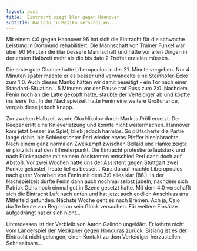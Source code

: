```yaml
---
layout: post
title:  Eintracht siegt klar gegen Hannover
subtitle: Galindo in Mexiko verschollen...
---
```


Mit einem 4:0 gegen Hannover 96 hat sich die Eintracht für die schwache Leistung in Dortmund rehabilitiert. Die Mannschaft von Trainer Funkel war über 90 Minuten die klar bessere Mannschaft und hätte vor allen Dingen in der ersten Halbzeit mehr als die bis dato 2 Treffer erzielen müssen.

Die erste gute Chance hatte Liberopoulos in der 21. Minute vergeben. Nur 4 Minuten später machte er es besser und verwandelte eine Steinhöfer-Ecke zum 1:0. Auch dieses Manko hätten wir damit beseitigt - ein Tor nach einer Standard-Situation... 5 Minuten vor der Pause traf Russ zum 2:0. Nachdem Fenin noch an die Latte geköpft hatte, staubte der Verteidiger ab und köpfte ins leere Tor. In der Nachspielzeit hatte Fenin eine weitere Großchance, vergab diese jedoch knapp.

Zur zweiten Halbzeit wurde Oka Nikolov durch Markus Pröll ersetzt. Der Keeper erlitt eine Knieverletzung und konnte nicht weitermachen. Hannover kam jetzt besser ins Spiel, blieb jedoch harmlos. So plätscherte die Partie lange dahin, bis Schiedsrichter Perl wieder etwas Pfeffer hineinbrachte. Nach einem ganz normalen Zweikampf zwischen Bellaid und Hanke zeigte er plötzlich auf den Elfmeterpunkt. Die Eintracht protestierte lautstark und nach Rücksprache mit seinem Assistenten entschied Perl dann doch auf Abstoß. Vor zwei Wochen hatte uns der Assistent gegen Stuttgart zwei Punkte gekostet, heute lief es besser... Kurz darauf machte Liberopoulos nach guter Vorarbeit von Fenin mit dem 3:0 alles klar (86.). In der Nachspielzeit durfte Fenin dann auch nochmal selbst jubeln, nachdem sich Patrick Ochs noch einmal gut in Szene gesetzt hatte. Mit dem 4:0 verschafft sich die Eintracht Luft nach unten und hat jetzt auch endlich Anschluss ans Mittelfeld gefunden. Nächste Woche geht es nach Bremen. Ach ja, Caio durfte heute von Beginn an sein Glück versuchen. Für weitere Einsätze aufgedrängt hat er sich nicht...

Unterdessen ist der Verbleib von Aaron Galindo ungeklärt. Er kehrte nicht vom Länderspiel der Mexikaner gegen Honduras zurück. Bislang ist es der Eintracht nicht gelungen, einen Kontakt zu dem Verteidiger herzustellen. Sehr seltsam...
